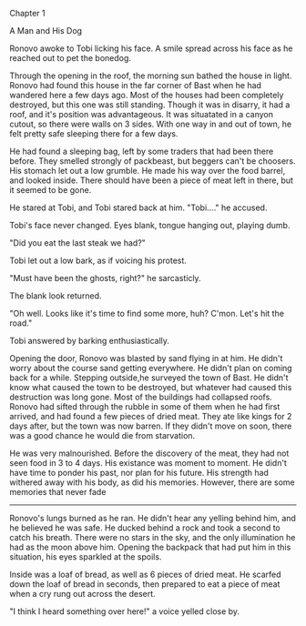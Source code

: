 Chapter 1

A Man and His Dog

Ronovo awoke to Tobi licking his face. A smile spread across his face as he reached out to pet the bonedog.

Through the opening in the roof, the morning sun bathed the house in light. Ronovo had found this house in the far corner of Bast when he had wandered here a few days ago. Most of the houses had been completely destroyed, but this one was still standing. Though it was in disarry, it had a roof, and it's position was advantageous. It was situatated in a canyon cutout, so there were walls on 3 sides. With one way in and out of town, he felt pretty safe sleeping there for a few days. 

He had found a sleeping bag, left by some traders that had been there before. They smelled strongly of packbeast, but beggers can't be choosers. His stomach let out a low grumble. He made his way over the food barrel, and looked inside. There should have been a piece of meat left in there, but it seemed to be gone.

He stared at Tobi, and Tobi stared back at him. "Tobi...." he accused. 

Tobi's face never changed. Eyes blank, tongue hanging out, playing dumb.

"Did you eat the last steak we had?"

Tobi let out a low bark, as if voicing his protest. 

"Must have been the ghosts, right?" he sarcasticly. 

The blank look returned.

"Oh well. Looks like it's time to find some more, huh? C'mon. Let's hit the road."

Tobi answered by barking enthusiastically.

Opening the door, Ronovo was blasted by sand flying in at him. He didn't worry about the course sand getting everywhere. He didn't plan on coming back for a while. Stepping outside,he surveyed the town of Bast. He didn't know what caused the town to be destroyed, but whatever had caused this destruction was long gone. Most of the buildings had collapsed roofs. Ronovo had sifted through the rubble in some of them when he had first arrived, and had found a few pieces of dried meat. They ate like kings for 2 days after, but the town was now barren. If they didn't move on soon, there was a good chance he would die from starvation.

He was very malnourished. Before the discovery of the meat, they had not seen food in 3 to 4 days. His existance was moment to moment. He didn't have time to ponder his past, nor plan for his future. His strength had withered away with his body, as did his memories. However, there are some memories that never fade

**************

Ronovo's lungs burned as he ran. He didn't hear any yelling behind him, and he believed he was safe. He ducked behind a rock and took a second to catch his breath. There were no stars in the sky, and the only illumination he had as the moon above him. Opening the backpack that had put him in this situation, his eyes sparkled at the spoils.

Inside was a loaf of bread, as well as 6 pieces of dried meat. He scarfed down the loaf of bread in seconds, then prepared to eat a piece of meat when a cry rung out across the desert.

"I think I heard something over here!" a voice yelled close by. 
